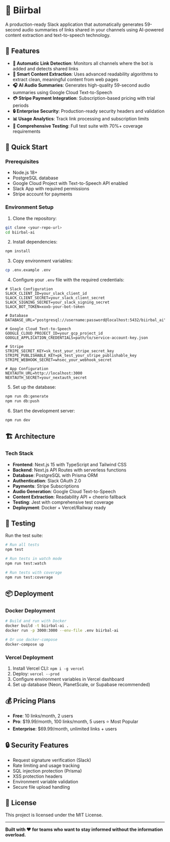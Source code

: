 # 🧠 Biirbal

A production-ready Slack application that automatically generates 59-second audio summaries of links shared in your channels using AI-powered content extraction and text-to-speech technology.

## 🌟 Features

- **🔗 Automatic Link Detection**: Monitors all channels where the bot is added and detects shared links
- **📄 Smart Content Extraction**: Uses advanced readability algorithms to extract clean, meaningful content from web pages
- **🎧 AI Audio Summaries**: Generates high-quality 59-second audio summaries using Google Cloud Text-to-Speech
- **💳 Stripe Payment Integration**: Subscription-based pricing with trial periods
- **🔒 Enterprise Security**: Production-ready security headers and validation
- **📊 Usage Analytics**: Track link processing and subscription limits
- **🧪 Comprehensive Testing**: Full test suite with 70%+ coverage requirements

## 🚀 Quick Start

### Prerequisites

- Node.js 18+ 
- PostgreSQL database
- Google Cloud Project with Text-to-Speech API enabled
- Slack App with required permissions
- Stripe account for payments

### Environment Setup

1. Clone the repository:
```bash
git clone <your-repo-url>
cd biirbal-ai
```

2. Install dependencies:
```bash
npm install
```

3. Copy environment variables:
```bash
cp .env.example .env
```

4. Configure your `.env` file with the required credentials:
```env
# Slack Configuration
SLACK_CLIENT_ID=your_slack_client_id
SLACK_CLIENT_SECRET=your_slack_client_secret
SLACK_SIGNING_SECRET=your_slack_signing_secret
SLACK_BOT_TOKEN=xoxb-your-bot-token

# Database
DATABASE_URL="postgresql://username:password@localhost:5432/biirbal_ai"

# Google Cloud Text-to-Speech
GOOGLE_CLOUD_PROJECT_ID=your_gcp_project_id
GOOGLE_APPLICATION_CREDENTIALS=path/to/service-account-key.json

# Stripe
STRIPE_SECRET_KEY=sk_test_your_stripe_secret_key
STRIPE_PUBLISHABLE_KEY=pk_test_your_stripe_publishable_key
STRIPE_WEBHOOK_SECRET=whsec_your_webhook_secret

# App Configuration
NEXTAUTH_URL=http://localhost:3000
NEXTAUTH_SECRET=your_nextauth_secret
```

5. Set up the database:
```bash
npm run db:generate
npm run db:push
```

6. Start the development server:
```bash
npm run dev
```

## 🏗️ Architecture

### Tech Stack

- **Frontend**: Next.js 15 with TypeScript and Tailwind CSS
- **Backend**: Next.js API Routes with serverless functions
- **Database**: PostgreSQL with Prisma ORM
- **Authentication**: Slack OAuth 2.0
- **Payments**: Stripe Subscriptions
- **Audio Generation**: Google Cloud Text-to-Speech
- **Content Extraction**: Readability API + cheerio fallback
- **Testing**: Jest with comprehensive test coverage
- **Deployment**: Docker + Vercel/Railway ready

## 🧪 Testing

Run the test suite:
```bash
# Run all tests
npm test

# Run tests in watch mode
npm run test:watch

# Run tests with coverage
npm run test:coverage
```

## 📦 Deployment

### Docker Deployment

```bash
# Build and run with Docker
docker build -t biirbal-ai .
docker run -p 3000:3000 --env-file .env biirbal-ai

# Or use docker-compose
docker-compose up
```

### Vercel Deployment

1. Install Vercel CLI: `npm i -g vercel`
2. Deploy: `vercel --prod`
3. Configure environment variables in Vercel dashboard
4. Set up database (Neon, PlanetScale, or Supabase recommended)

## 💰 Pricing Plans

- **Free**: 10 links/month, 2 users
- **Pro**: $19.99/month, 100 links/month, 5 users ⭐ Most Popular  
- **Enterprise**: $69.99/month, unlimited links + users

## 🔒 Security Features

- Request signature verification (Slack)
- Rate limiting and usage tracking
- SQL injection protection (Prisma)
- XSS protection headers
- Environment variable validation
- Secure file upload handling

## 📄 License

This project is licensed under the MIT License.

---

**Built with ❤️ for teams who want to stay informed without the information overload.**
